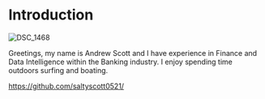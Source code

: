 # Introduction

![DSC_1468](https://github.com/saltyscott0521/Introduction/assets/84150116/d9e923ad-d108-4b24-8552-8eeb0b11d809)

Greetings, my name is Andrew Scott and I have experience in Finance and Data Intelligence within the Banking industry. I enjoy spending time outdoors surfing and boating.

https://github.com/saltyscott0521/
